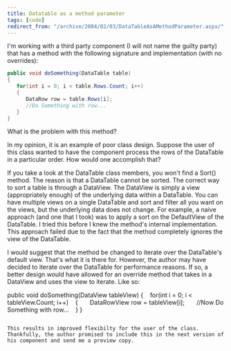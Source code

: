 ```yaml
---
title: Datatable as a method parameter
tags: [code]
redirect_from: "/archive/2004/02/03/DataTableAsAMethodParameter.aspx/"
---
```


I'm working with a third party component (I will not name the guilty
party) that has a method with the following signature and implementation
(with no overrides):

```csharp
public void doSomething(DataTable table)
{
   for(int i = 0; i < table.Rows.Count; i++)
   {
      DataRow row = table.Rows[i];
      //Do Something with row...
   }
}
```

What is the problem with this method?

In my opinion, it is an example of poor class design. Suppose the user
of this class wanted to have the component process the rows of the
DataTable in a particular order. How would one accomplish that?

If you take a look at the DataTable class members, you won't find a
Sort() method. The reason is that a DataTable cannot be sorted. The
correct way to sort a table is through a DataView. The DataView is
simply a view (appropriately enough) of the underlying data within a
DataTable. You can have multiple views on a single DataTable and sort
and filter all you want on the views, but the underlying data does not
change. For example, a naive approach (and one that I took) was to apply
a sort on the DefaultView of the DataTable. I tried this before I knew
the method's internal implementation. This approach failed due to the
fact that the method completely ignores the view of the DataTable.

I would suggest that the method be changed to iterate over the
DataTable's default view. That's what it is there for. However, the
author may have decided to iterate over the DataTable for performance
reasons. If so, a better design would have allowed for an override
method that takes in a DataView and uses the view to iterate. Like so:

public void doSomething(DataView tableView)
{
   for(int i = 0; i \< tableView.Count; i++)
   {
      DataRowView row = tableView[i];
      //Now Do Something with row...
   }
}
```

This results in improved flexibilty for the user of the class.
Thankfully, the author promised to include this in the next version of
his component and send me a preview copy.

